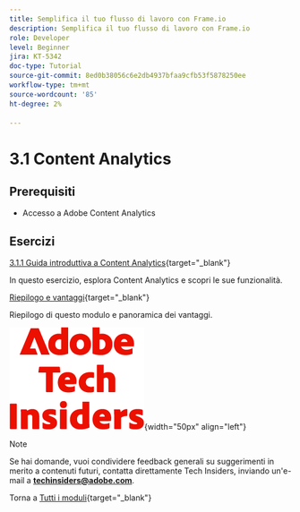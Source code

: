 ```yaml
---
title: Semplifica il tuo flusso di lavoro con Frame.io
description: Semplifica il tuo flusso di lavoro con Frame.io
role: Developer
level: Beginner
jira: KT-5342
doc-type: Tutorial
source-git-commit: 8ed0b38056c6e2db4937bfaa9cfb53f5878250ee
workflow-type: tm+mt
source-wordcount: '85'
ht-degree: 2%

---
```


# 3.1 Content Analytics

## Prerequisiti

- Accesso a Adobe Content Analytics

## Esercizi

[3.1.1 Guida introduttiva a Content Analytics](./ex1.md){target="_blank"}

In questo esercizio, esplora Content Analytics e scopri le sue funzionalità.

[Riepilogo e vantaggi](./summary.md){target="_blank"}

Riepilogo di questo modulo e panoramica dei vantaggi.

![Informazioni tecniche](./../../../../assets/images/techinsiders.png){width="50px" align="left"}

>[!NOTE]
>
>Se hai domande, vuoi condividere feedback generali su suggerimenti in merito a contenuti futuri, contatta direttamente Tech Insiders, inviando un&#39;e-mail a **techinsiders@adobe.com**.

Torna a [Tutti i moduli](./../../../../overview.md){target="_blank"}
